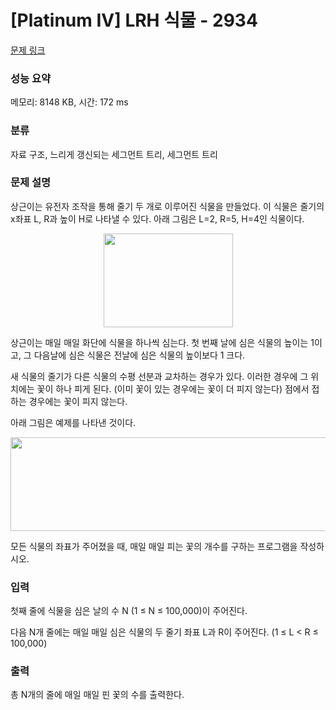 # [Platinum IV] LRH 식물 - 2934 

[문제 링크](https://www.acmicpc.net/problem/2934) 

### 성능 요약

메모리: 8148 KB, 시간: 172 ms

### 분류

자료 구조, 느리게 갱신되는 세그먼트 트리, 세그먼트 트리

### 문제 설명

<p>상근이는 유전자 조작을 통해 줄기 두 개로 이루어진 식물을 만들었다. 이 식물은 줄기의 x좌표 L, R과 높이 H로 나타낼 수 있다. 아래 그림은 L=2, R=5, H=4인 식물이다.</p>

<p style="text-align: center;"><img alt="" src="https://upload.acmicpc.net/43949532-4476-43a6-9cd9-c81b375a5f91/-/preview/" style="width: 207px; height: 150px;"></p>

<p>상근이는 매일 매일 화단에 식물을 하나씩 심는다. 첫 번째 날에 심은 식물의 높이는 1이고, 그 다음날에 심은 식물은 전날에 심은 식물의 높이보다 1 크다.</p>

<p>새 식물의 줄기가 다른 식물의 수평 선분과 교차하는 경우가 있다. 이러한 경우에 그 위치에는 꽃이 하나 피게 된다. (이미 꽃이 있는 경우에는 꽃이 더 피지 않는다) 점에서 접하는 경우에는 꽃이 피지 않는다.</p>

<p>아래 그림은 예제를 나타낸 것이다.</p>

<p style="text-align: center;"><img alt="" src="https://upload.acmicpc.net/a2791ed1-78da-44e4-9e73-c042261d5b89/-/preview/" style="width: 844px; height: 150px;"></p>

<p>모든 식물의 좌표가 주어졌을 때, 매일 매일 피는 꽃의 개수를 구하는 프로그램을 작성하시오.</p>

### 입력 

 <p>첫째 줄에 식물을 심은 날의 수 N (1 ≤ N ≤ 100,000)이 주어진다.</p>

<p>다음 N개 줄에는 매일 매일 심은 식물의 두 줄기 좌표 L과 R이 주어진다. (1 ≤ L < R ≤ 100,000) </p>

### 출력 

 <p>총 N개의 줄에 매일 매일 핀 꽃의 수를 출력한다.</p>

